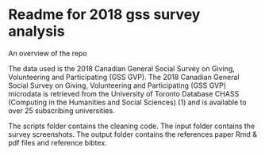 # Readme for 2018 gss survey analysis

An overview of the repo

The data used is the 2018 Canadian General Social Survey on Giving, Volunteering and Participating (GSS GVP). The 2018 Canadian General Social Survey on Giving, Volunteering and Participating (GSS GVP) microdata is retrieved from the University of Toronto Database CHASS (Computing in the Humanities and Social Sciences) (1) and is available to over 25 subscribing universities.

The scripts folder contains the cleaning code. The input folder contains the survey screenshots. The output folder contains the references paper Rmd & pdf files and reference bibtex.

